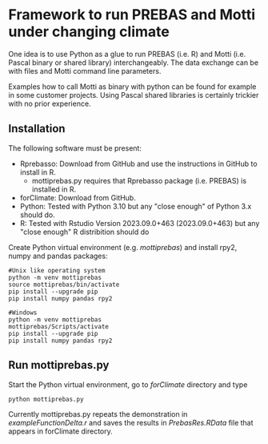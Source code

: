 # Framework to run PREBAS and Motti under changing climate
One idea is to use Python as a glue to run PREBAS (i.e. R)
and Motti (i.e. Pascal binary or shared library) interchangeably.
The data exchange can be with files and Motti command line parameters.

Examples how to call Motti as binary with python can be found
for example in some customer projects. Using Pascal shared libraries
is certainly trickier with no prior experience.

## Installation
The following software must be present:

+ Rprebasso: Download from GitHub and use the instructions in GitHub to install in R.
  - mottiprebas.py requires that Rprebasso package (i.e. PREBAS) is installed in R.
+ forClimate: Download from GitHub.
+ Python: Tested with Python 3.10 but any "close enough" of Python 3.x should do.
+ R: Tested with Rstudio Version 2023.09.0+463 (2023.09.0+463) but any "close enough" R distribition should do
	
Create Python virtual environment (e.g. *mottiprebas*) and install rpy2, numpy and pandas packages:

	#Unix like operating system
	python -m venv mottiprebas 
	source mottiprebas/bin/activate
	pip install --upgrade pip
	pip install numpy pandas rpy2
	
	#Windows
	python -m venv mottiprebas 
	mottiprebas/Scripts/activate
	pip install --upgrade pip
	pip install numpy pandas rpy2
	
## Run mottiprebas.py
Start the Python virtual environment, go to *forClimate* directory and type 

	python mottiprebas.py
	
Currently mottiprebas.py repeats the demonstration in *exampleFunctionDelta.r*
and saves the results in *PrebasRes.RData* file that appears in forClimate directory.
